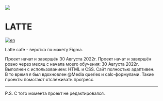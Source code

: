 <img src='https://i.ibb.co/2S4hrTk/Latte-Project.jpg' />

# LATTE

[![en](https://img.shields.io/badge/lang-EN-lightgrey)](https://github.com/ARLebedevIt/LATTE/blob/main/README.en.md)

Latte cafe - верстка по макету Figma.

Проект начат и завершён 30 Августа 2022г.
Проект начат и завершён ровно через месяц с начала моего обучения: 30 Августа 2022г.  
Выполнен с использованием: HTML и CSS. Сайт полностью адаптивен.  
В то время я был вдохновлен @Media queries и calc-формулами. Такие проекты помогают отслеживать прогресс.
____________________________
P.S. С того момента проект не редактировался.
